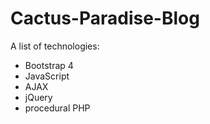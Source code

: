 # Cactus-Paradise-Blog
A list of technologies:
- Bootstrap 4
- JavaScript
- AJAX
- jQuery
- procedural PHP

